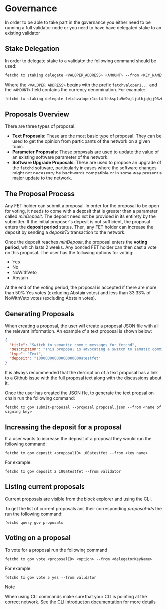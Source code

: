 # Governance

In order to be able to take part in the governance you either need to be running a full validator node or you need to have have delegated stake to an existing validator

## Stake Delegation

In order to delegate stake to a validator the following command should be used:

```bash
fetchd tx staking delegate <VALOPER_ADDRESS> <AMOUNT> --from <KEY_NAME>
```

Where the `<VALOPER_ADDRESS>` begins with the prefix `fetchvaloper1...` and the `<AMOUNT>` field contains the currency denomination. For example:

```bash
fetchd tx staking delegate fetchvaloper1cct4fhhksplu9m9wjljuthjqhjj93z0s97p3g7 1000atestfet --from agent
```

## Proposals Overview

There are three types of proposal:

- **Text Proposals**: These are the most basic type of proposal. They can be used to get the opinion from participants of the network on a given topic.
- **Parameter Proposals**: These proposals are used to update the value of an existing software parameter of the network.
- **Software Upgrade Proposals**: These are used to propose an upgrade of the `fetchd` software, particularly in cases where the software changes might not necessary be backwards compatible or in some way present a major update to the network.

## The Proposal Process

Any FET holder can submit a proposal. In order for the proposal to be open for voting, it needs to come with a deposit that is greater than a parameter called *minDeposit*. The deposit need not be provided in its entirety by the submitter. If the initial proposer's deposit is not sufficient, the proposal enters the **deposit period** status. Then, any FET holder can increase the deposit by sending a *depositTx* transaction to the network.

Once the deposit reaches *minDeposit*, the proposal enters the **voting period**, which lasts 2 weeks. Any bonded FET holder can then cast a vote on this proposal. The user has the following options for voting:

* Yes
* No
* NoWithVeto
* Abstain

At the end of the voting period, the proposal is accepted if there are more than 50% Yes votes (excluding Abstain votes) and less than 33.33% of NoWithVeto votes (excluding Abstain votes).


## Generating Proposals

When creating a proposal, the user will create a proposal JSON file with all the relevant information. An example of a text proposal is shown below:

```json
{
  "title": "Switch to semantic commit messages for fetchd",
  "description": "This proposal is advocating a switch to sematic commit messages\nYou can find the full discussion here: https://github.com/fetchai/fetchd/issues/231",
  "type": "Text",
  "deposit": "10000000000000000000atestfet"
}
```

It is always recommended that the description of a text proposal has a link to a Github issue with the full proposal text along with the discussions about it.

Once the user has created the JSON file, to generate the text propsal on chain run the following command:

`fetchd tx gov submit-proposal --proposal proposal.json --from <name of signing key>`

## Increasing the deposit for a proposal

If a user wants to increase the deposit of a proposal they would run the following command:

`fetchd tx gov deposit <proposalID> 100atestfet --from <key name>`

For example:

`fetchd tx gov deposit 2 100atestfet --from validator`

## Listing current proposals

Current proposals are visible from the block explorer and using the CLI.

To get the list of current proposals and their corresponding *proposal-ids* the run the following command:

`fetchd query gov proposals`

## Voting on a proposal

To vote for a proposal run the following command

`fetchd tx gov vote <proposalID> <option> --from <delegatorKeyName>`

For example:

`fetchd tx gov vote 5 yes --from validator`

<div class="admonition note">
  <p class="admonition-title">Note</p>
  <p>When using CLI commands make sure that your CLI is pointing at the correct network. See the <a href="../cli-introduction/">CLI introduction documentation</a> for more details</p>
</div>
